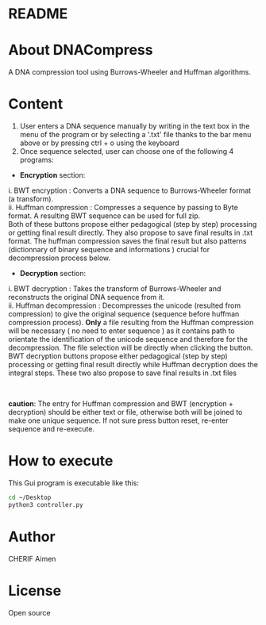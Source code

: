 README
======

# About DNACompress
A DNA compression tool using Burrows-Wheeler and Huffman algorithms.

# Content
1) User enters a DNA sequence manually by writing in the text box in the menu of the program or by selecting a '.txt' file thanks to the bar menu above or by pressing ctrl + o using the keyboard
2) Once sequence selected, user can choose one of the following 4 programs:

- <b>Encryption</b> section: 

i. BWT encryption : Converts a DNA sequence to Burrows-Wheeler format (a transform).
<br>
ii. Huffman compression : Compresses a sequence by passing to Byte format. A resulting BWT sequence can be used for full zip.
<br>
Both of these buttons propose either pedagogical (step by step) processing or getting final result directly. They also propose to save final results in .txt format. The huffman compression saves the final result but also patterns (dictionnary of binary sequence and informations ) crucial for decompression process below.

- <b>Decryption</b> section:

i. BWT decryption : Takes the transform of Burrows-Wheeler and reconstructs the original DNA sequence from it.
<br>
ii. Huffman decompression : Decompresses the unicode (resulted from compression) to give the original sequence (sequence before huffman compression process). <b>Only</b> a file resulting from the Huffman compression will be necessary ( no need to enter sequence ) as it contains path to orientate the identification of the unicode sequence and therefore for the decompression. The file selection will be directly when clicking the button.
<br>BWT decryption buttons propose either pedagogical (step by step) processing or getting final result directly while Huffman decryption does the integral steps. These two also propose to save final results in .txt files

<br>

<b>caution</b>: The entry for Huffman compression  and BWT (encryption + decryption) should be either text or file, otherwise both will be joined to make one unique sequence. If not sure press button reset, re-enter sequence and re-execute.

# How to execute
This Gui program is executable like this:

```bash
cd ~/Desktop
python3 controller.py

```
# Author
CHERIF Aimen

# License
Open source

